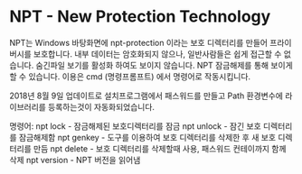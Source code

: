 # NPT - New Protection Technology
NPT는 Windows 바탕화면에 npt-protection 이라는 보호 디렉터리를 만들어 프라이버시를 보호합니다.
내부 데이터는 암호화되지 않으나, 일반사람들은 쉽게 접근할 수 없습니다.
숨긴파일 보기를 활성화 하여도 보이지 않습니다. NPT 잠금해제를 통해 보이게 할 수 있습니다.
이용은 cmd (명령프롬프트) 에서 명령어로 작동시킵니다.

2018년 8월 9일 업데이트로 설치프로그램에서 패스워드를 만들고 Path 환경변수에 라이브러리를 등록하는것이 자동화되었습니다.

명령어:
npt lock - 잠금해제된 보호디렉터리를 잠금
npt unlock - 잠긴 보호 디렉터리를 잠금해제함
npt genkey - 도구를 이용하여 보호 디렉터리를 삭제한 후 새 보호 디렉터리를 만듬
npt delete - 보호 디렉터리를 삭제할때 사용, 패스워드 컨테이까지 함께 삭제
npt version - NPT 버전을 읽어냄
